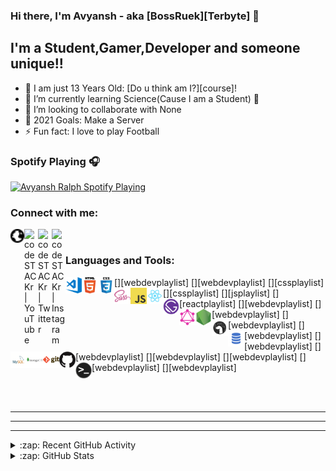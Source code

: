 ### Hi there, I'm Avyansh - aka [BossRuek][Terbyte] 👋


## I'm a Student,Gamer,Developer and someone unique!!

- 🔭 I am just 13 Years Old: [Do u think am I?][course]!
- 🌱 I’m currently learning Science(Cause I am a Student) 🤣
- 👯 I’m looking to collaborate with None
- 🥅 2021 Goals: Make a Server
- ⚡ Fun fact: I love to play Football

### Spotify Playing 🎧

[<img src="https://now-playing-codestackr.vercel.app/api/spotify-playing" alt="Avyansh Ralph Spotify Playing" width="350" />](https://open.spotify.com/track/6AyI8UGx8Y4peb7pLOy2pf?si=566903ca00794ea8)

### Connect with me:

[<img align="left" alt="codeSTACKr.com" width="22px" src="https://raw.githubusercontent.com/iconic/open-iconic/master/svg/globe.svg" />][website]
[<img align="left" alt="codeSTACKr | YouTube" width="22px" src="https://cdn.jsdelivr.net/npm/simple-icons@v3/icons/youtube.svg" />][youtube]
[<img align="left" alt="codeSTACKr | Twitter" width="22px" src="https://cdn.jsdelivr.net/npm/simple-icons@v3/icons/twitter.svg" />][twitter]
[<img align="left" alt="codeSTACKr | Instagram" width="22px" src="https://cdn.jsdelivr.net/npm/simple-icons@v3/icons/instagram.svg" />][instagram]

<br />

### Languages and Tools:

[<img align="left" alt="Visual Studio Code" width="26px" src="https://raw.githubusercontent.com/github/explore/80688e429a7d4ef2fca1e82350fe8e3517d3494d/topics/visual-studio-code/visual-studio-code.png" />][webdevplaylist]
[<img align="left" alt="HTML5" width="26px" src="https://raw.githubusercontent.com/github/explore/80688e429a7d4ef2fca1e82350fe8e3517d3494d/topics/html/html.png" />][webdevplaylist]
[<img align="left" alt="CSS3" width="26px" src="https://raw.githubusercontent.com/github/explore/80688e429a7d4ef2fca1e82350fe8e3517d3494d/topics/css/css.png" />][cssplaylist]
[<img align="left" alt="Sass" width="26px" src="https://raw.githubusercontent.com/github/explore/80688e429a7d4ef2fca1e82350fe8e3517d3494d/topics/sass/sass.png" />][cssplaylist]
[<img align="left" alt="JavaScript" width="26px" src="https://raw.githubusercontent.com/github/explore/80688e429a7d4ef2fca1e82350fe8e3517d3494d/topics/javascript/javascript.png" />][jsplaylist]
[<img align="left" alt="React" width="26px" src="https://raw.githubusercontent.com/github/explore/80688e429a7d4ef2fca1e82350fe8e3517d3494d/topics/react/react.png" />][reactplaylist]
[<img align="left" alt="Gatsby" width="26px" src="https://raw.githubusercontent.com/github/explore/e94815998e4e0713912fed477a1f346ec04c3da2/topics/gatsby/gatsby.png" />][webdevplaylist]
[<img align="left" alt="GraphQL" width="26px" src="https://raw.githubusercontent.com/github/explore/80688e429a7d4ef2fca1e82350fe8e3517d3494d/topics/graphql/graphql.png" />][webdevplaylist]
[<img align="left" alt="Node.js" width="26px" src="https://raw.githubusercontent.com/github/explore/80688e429a7d4ef2fca1e82350fe8e3517d3494d/topics/nodejs/nodejs.png" />][webdevplaylist]
[<img align="left" alt="Deno" width="26px" src="https://raw.githubusercontent.com/github/explore/361e2821e2dea67711cde99c9c40ed357061cf27/topics/deno/deno.png" />][webdevplaylist]
[<img align="left" alt="SQL" width="26px" src="https://raw.githubusercontent.com/github/explore/80688e429a7d4ef2fca1e82350fe8e3517d3494d/topics/sql/sql.png" />][webdevplaylist]
[<img align="left" alt="MySQL" width="26px" src="https://raw.githubusercontent.com/github/explore/80688e429a7d4ef2fca1e82350fe8e3517d3494d/topics/mysql/mysql.png" />][webdevplaylist]
[<img align="left" alt="MongoDB" width="26px" src="https://raw.githubusercontent.com/github/explore/80688e429a7d4ef2fca1e82350fe8e3517d3494d/topics/mongodb/mongodb.png" />][webdevplaylist]
[<img align="left" alt="Git" width="26px" src="https://raw.githubusercontent.com/github/explore/80688e429a7d4ef2fca1e82350fe8e3517d3494d/topics/git/git.png" />][webdevplaylist]
[<img align="left" alt="GitHub" width="26px" src="https://raw.githubusercontent.com/github/explore/78df643247d429f6cc873026c0622819ad797942/topics/github/github.png" />][webdevplaylist]
[<img align="left" alt="Terminal" width="26px" src="https://raw.githubusercontent.com/github/explore/80688e429a7d4ef2fca1e82350fe8e3517d3494d/topics/terminal/terminal.png" />][webdevplaylist]

<br />
<br />

---





---


---

<details>
  <summary>:zap: Recent GitHub Activity</summary>
  
<!--START_SECTION:activity-->
1. ❗️ Repo [#1](https://github.com/Avyansh0001/avyanshralph)
2. ❗️ Repo [#2](https://github.com/Avyansh0001/Socket.io)
3. ❗️ Repo [#3](https://github.com/Avyansh0001/Iphone-Game)
4. ❗️ Repo [#4](https://github.com/Avyansh0001/Nexon-Chat-Bot)
5. ❗️ Repo [#5](https://github.com/Avyansh0001/logsign)
<!--END_SECTION:activity-->

</details>

<details>
  <summary>:zap: GitHub Stats</summary>

  <img align="left" alt="Avyansh Ralph's Github Stats" src="https://github-readme-stats.codestackr.vercel.app/api?username=Avyansh0001_icons=true&hide_border=true" />

</details>

[website]: https://avyansh0001.github.io/avyanshralph/#0
[twitter]: https://twitter.com/AVALANCHE072
[youtube]: https://www.youtube.com/channel/UClGuIHa_bcJG5hJUJGJXlYg
[instagram]: https://www.instagram.com/avalanche072/

